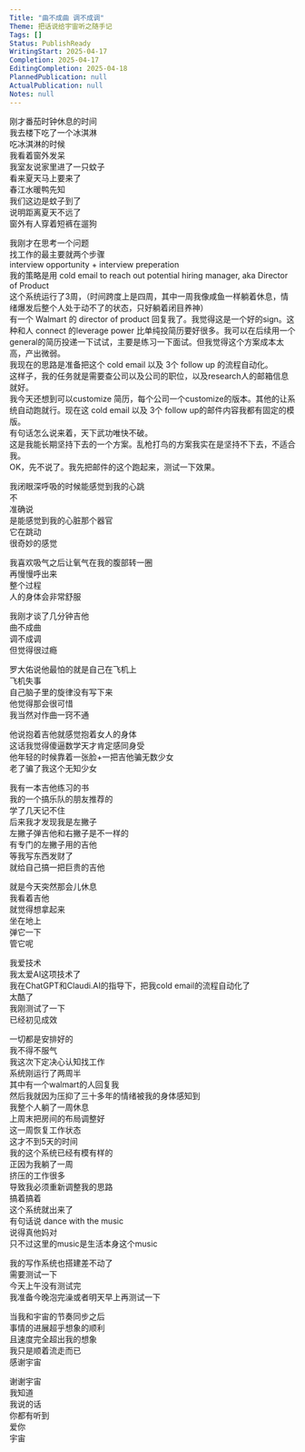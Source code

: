 ```yaml
---  
Title: "曲不成曲 调不成调"  
Theme: 把话说给宇宙听之随手记  
Tags: []  
Status: PublishReady  
WritingStart: 2025-04-17  
Completion: 2025-04-17  
EditingCompletion: 2025-04-18  
PlannedPublication: null  
ActualPublication: null  
Notes: null  
---  
```

刚才番茄时钟休息的时间  
我去楼下吃了一个冰淇淋  
吃冰淇淋的时候  
我看着窗外发呆  
我室友说家里进了一只蚊子  
看来夏天马上要来了  
春江水暖鸭先知  
我们这边是蚊子到了  
说明距离夏天不远了  
窗外有人穿着短裤在遛狗  
  
我刚才在思考一个问题  
找工作的最主要就两个步骤  
interview opportunity + interview preperation  
我的策略是用 cold email to reach out potential hiring manager, aka Director of Product  
这个系统运行了3周，（时间跨度上是四周，其中一周我像咸鱼一样躺着休息，情绪爆发后整个人处于动不了的状态，只好躺着闭目养神）  
有一个 Walmart 的 director of product 回复我了。我觉得这是一个好的sign。这种和人 connect 的leverage power 比单纯投简历要好很多。我可以在后续用一个general的简历投递一下试试，主要是练习一下面试。但我觉得这个方案成本太高，产出微弱。  
我现在的思路是准备把这个 cold email 以及 3个 follow up 的流程自动化。  
这样子，我的任务就是需要查公司以及公司的职位，以及research人的邮箱信息就好。  
我今天还想到可以customize 简历，每个公司一个customize的版本。其他的让系统自动跑就行。现在这 cold email 以及 3个 follow up的邮件内容我都有固定的模版。  
有句话怎么说来着，天下武功唯快不破。  
这是我能长期坚持下去的一个方案。乱枪打鸟的方案我实在是坚持不下去，不适合我。  
OK，先不说了。我先把邮件的这个跑起来，测试一下效果。  
  
我闭眼深呼吸的时候能感觉到我的心跳  
不  
准确说  
是能感觉到我的心脏那个器官  
它在跳动  
很奇妙的感觉  
  
我喜欢吸气之后让氧气在我的腹部转一圈  
再慢慢呼出来  
整个过程  
人的身体会非常舒服  
  
我刚才谈了几分钟吉他  
曲不成曲  
调不成调  
但觉得很过瘾  
  
罗大佑说他最怕的就是自己在飞机上  
飞机失事  
自己脑子里的旋律没有写下来  
他觉得那会很可惜  
我当然对作曲一窍不通  
  
他说抱着吉他就感觉抱着女人的身体  
这话我觉得傻逼数学天才肯定感同身受  
他年轻的时候靠着一张脸+一把吉他骗无数少女  
老了骗了我这个无知少女  
  
我有一本吉他练习的书  
我的一个搞乐队的朋友推荐的  
学了几天记不住  
后来我才发现我是左撇子  
左撇子弹吉他和右撇子是不一样的  
有专门的左撇子用的吉他  
等我写东西发财了  
就给自己搞一把巨贵的吉他  
  
就是今天突然那会儿休息  
我看着吉他  
就觉得想拿起来  
坐在地上  
弹它一下  
管它呢  
  
我爱技术  
我太爱AI这项技术了  
我在ChatGPT和Claudi.AI的指导下，把我cold email的流程自动化了  
太酷了  
我刚测试了一下  
已经初见成效  
  
一切都是安排好的  
我不得不服气  
我这次下定决心认知找工作  
系统刚运行了两周半  
其中有一个walmart的人回复我  
然后我就因为压抑了三十多年的情绪被我的身体感知到  
我整个人躺了一周休息  
上周末把房间的布局调整好  
这一周恢复工作状态  
这才不到5天的时间  
我的这个系统已经有模有样的  
正因为我躺了一周  
挤压的工作很多  
导致我必须重新调整我的思路  
搞着搞着  
这个系统就出来了  
有句话说 dance with the music  
说得真他妈对  
只不过这里的music是生活本身这个music  
  
我的写作系统也搭建差不动了  
需要测试一下  
今天上午没有测试完  
我准备今晚泡完澡或者明天早上再测试一下  
  
当我和宇宙的节奏同步之后  
事情的进展超乎想象的顺利  
且速度完全超出我的想象  
我只是顺着流走而已  
感谢宇宙  
  
谢谢宇宙  
我知道  
我说的话  
你都有听到  
爱你  
宇宙  
  